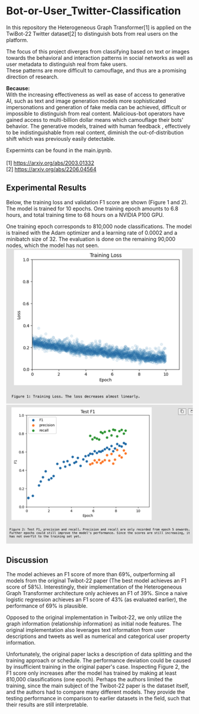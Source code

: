 # Bot-or-User_Twitter-Classification

In this repository the Heterogeneous Graph Transformer[1] is applied on the TwiBot-22 Twitter dataset[2] to distinguish bots from real users on the platform.

The focus of this project diverges from classifying based on text or images towards the behavioral and interaction patterns in social networks as well as user metadata to distinguish real from fake users. <br> These patterns are more difficult to camouflage, and thus are a promising direction of research.

**Because:**<br>
With the increasing effectiveness as well as ease of access to generative AI, such as text and image generation models more sophisticated impersonations and generation of fake media can be achieved, difficult or impossible to distinguish from real content. Malicious-bot operators have gained access to multi-billion dollar means which camouflage their bots' behavior. The generative models, trained with human feedback , effectively to be indistinguishable from real content, diminish the out-of-distribution shift which was previously easily detectable. 

Expermints can be found in the main.ipynb.
<br><br>
[1] https://arxiv.org/abs/2003.01332 <br>
[2] https://arxiv.org/abs/2206.04564 

## Experimental Results
Below, the training loss and validation F1 score are shown (Figure 1 and 2). The model is trained for 10 epochs.
One training epoch amounts to 6.8 hours, and total training time to 68 hours on a NVIDIA P100 GPU.

One training epoch corresponds to 810,000 node classifications. The model is trained with the Adam optimizer and a learning rate of 0.0002 and a minibatch size of 32. The evaluation is done on the remaining 90,000 nodes, which the model has not seen.
![alt text](image-1.png)
![Performance](image.png)

## Discussion
The model achieves an F1 score of more than 69%, outperforming all models from the original Twibot-22 paper (The best model achieves an F1 score of 58%).
Interestingly, their implementation of the Heterogeneous Graph Transformer architecture only achieves an F1 of 39%. Since a naive logistic regression achieves an F1 score of 43% (as evaluated earlier), the performance of 69% is plausible.

Opposed to the original implementation in Twibot-22, we only utilize the graph information (relationship information) as initial node features. The original implementation also leverages text information from user descriptions and tweets as well as numerical and categorical user property information.

Unfortunately, the original paper lacks a description of data splitting and the training approach or schedule. The performance deviation could be caused by insufficient training in the original paper's case.
Inspecting Figure 2, the F1 score only increases after the model has trained by making at least 810,000 classifications (one epoch). Perhaps the authors limited the training, since the main subject of the Twibot-22 paper is the dataset itself, and the authors had to compare many different models. They provide the testing performance in comparison to earlier datasets in the field, such that their results are still interpretable.
